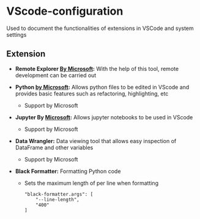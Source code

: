 # VScode-configuration
Used to document the functionalities of extensions in VSCode and system settings

## Extension
* **Remote Explorer [By Microsoft](https://microsofe.com):** With the help of this tool, remote development can be carried out

* **Python [by Microsoft](https://microsofe.com):** Allows python files to be edited in VScode and provides basic features such as refactoring, highlighting, etc
  * Support by Microsoft

* **Jupyter By [Microsoft](https://microsofe.com):** Allows jupyter notebooks to be used in VScode
  * Support by Microsoft
 
* **Data Wrangler:** Data viewing tool that allows easy inspection of DataFrame and other variables
  * Support by Microsoft

* **Black Formatter:** Formatting Python code
  * Sets the maximum length of per line when formatting
    ```josn
    "black-formatter.args": [
        "--line-length",
        "400"
    ]
    ```
